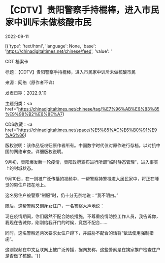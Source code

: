 # 【CDTV】贵阳警察手持棍棒，进入市民家中训斥未做核酸市民

2022-09-11

[{'type': 'text/html', 'language': None, 'base': 'https://chinadigitaltimes.net/chinese/feed', 'value': '

CDT 档案卡

标题：【CDTV】贵阳警察手持棍棒，进入市民家中训斥未做核酸市民

来源：网络（原作者不详）

发表日期：2022.9.10

主题归类：<a href="https://chinadigitaltimes.net/chinese/tag/%E7%96%AB%E6%83%85%E9%98%B2%E6%8E%A7)

CDS收藏：<a href="https://chinadigitaltimes.net/space/%E5%85%AC%E6%B0%91%E9%A6%86)

版权说明：该作品版权归原作者所有。中国数字时代仅对原作进行存档，以对抗中国的网络审查。详细版权说明。





9月初，贵阳爆发新一轮疫情，贵阳政府宣布进行所谓“临时静态管理”，进入事实上的封城状态。



9月10日，在一则被广泛传播的视频中，一帮警察持警棍进入居民家中，将正在睡觉的男住户按在地上。

这名男住户被警察“制服”时，仍十分无奈地说：“我不明白。”

随后，这帮警察又训斥女住户，一名警察大声地说：



现在疫情期间，你们居然不配合防疫措施，不尊重疫情防控工作人员，我告诉你，我现在告诫你，刚刚给我开门的时候，竟然不配合&#8230;&#8230;



同时，这名警察还两次要求女住户蹲下，并威胁不配合的话将“依法使用强制措施”。

这则视频在中文互联网上被广泛传播，据网友称，这些警察是在挨家挨户检查住户是否做了核酸。'}]